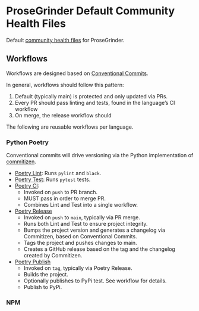 # ProseGrinder Default Community Health Files

Default
[community health files](https://help.github.com/en/github/building-a-strong-community/creating-a-default-community-health-file-for-your-organization)
for ProseGrinder.

## Workflows

Workflows are designed based on
[Conventional Commits](https://www.conventionalcommits.org/en/v1.0.0/).

In general, workflows should follow this pattern:

1. Default (typically main) is protected and only updated via PRs.
2. Every PR should pass linting and tests, found in the language’s CI workflow
3. On merge, the release workflow should

The following are reusable workflows per language.

### Python Poetry

Conventional commits will drive versioning via the Python implementation of
[commitizen](https://commitizen-tools.github.io/commitizen/).

- [Poetry Lint](.github/workflows/poetry-lint.yaml): Runs `pylint` and `black`.
- [Poetry Test](.github/workflows/poetry-test.yaml): Runs `pytest` tests.
- [Poetry CI](.github/workflows/poetry-ci.yaml):
  - Invoked on `push` to PR branch.
  - MUST pass in order to merge PR.
  - Combines Lint and Test into a single workflow.
- [Poetry Release](.github/workflows/poetry-release.yaml)
  - Invoked on `push` to `main`, typically via PR merge.
  - Runs both Lint and Test to ensure project integrity.
  - Bumps the project version and generates a changelog via Commitizen, based on
    Conventional Commits.
  - Tags the project and pushes changes to main.
  - Creates a GitHub release based on the tag and the changelog created by
    Commitizen.
- [Poetry Publish](.github/workflows/poetry-publish.yaml)
  - Invoked on `tag`, typically via Poetry Release.
  - Builds the project.
  - Optionally publishes to PyPi test. See workflow for details.
  - Publish to PyPi.

### NPM
